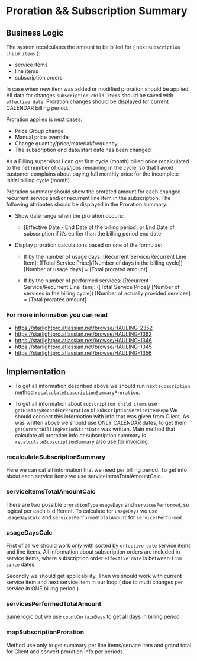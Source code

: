 # Proration && Subscription Summary

## Business Logic

The system recalculates the amount to be billed for ( next `subscription child items` ):

- service items
- line items
- subscription orders

In case when new item was added or modified proration should be applied. All data for changes `subscription child items` should be saved with `effective date`. Proration changes should be displayed for current CALENDAR billing period.

Proration applies is next cases:

- Price Group change
- Manual price override
- Change quantity/price/material/frequency
- The subscription end date/start date has been changed

As a Billing supervisor I can get first cycle (month) billed price recalculated to the net number of days/jobs remaining in the cycle, so that I avoid customer complains about paying full monthly price for the incomplete initial billing cycle (month)

Proration summary should show the prorated amount for each changed recurrent service and/or recurrent line item in the subscription. The following attributes should be displayed in the Proration summary:

- Show date range when the proration occurs:

  - [Effective Date - End Date of the billing period] or End Date of subscription if it’s earlier than the billing period end date

- Display proration calculations based on one of the formulae:

  - If by the number of usage days:
    [Recurrent Service/Recurrent Line Item]: ([Total Service Price]/[Number of days in the billing cycle]) [Number of usage days] = [Total prorated amount]

  - If by the number of performed services:
    [Recurrent Service/Recurrent Line Item]: ([Total Service Price]/ [Number of services in the billing cycle]) [Number of actually provided services] = [Total prorated amount]

### For more information you can read

- https://starlightpro.atlassian.net/browse/HAULING-2352
- https://starlightpro.atlassian.net/browse/HAULING-1362
- https://starlightpro.atlassian.net/browse/HAULING-1346
- https://starlightpro.atlassian.net/browse/HAULING-1345
- https://starlightpro.atlassian.net/browse/HAULING-1356

## Implementation

- To get all information described above we should run next `subscription` method `recalculateSubscriptionSummaryProration`.

- To get all information about `subscription child items` use `getHistoryRecordForProration` of `SubscriptionServiceItemRepo`
  We should connect this information with info that was given from Client.
  As was written above we should use ONLY CALENDAR dates, to get them `getСurrentBillingPeriodStartDate` was written.
  Main method that calculate all proration info or subscription summary is `recalculateSubscriptionSummary` also use for invoicing.

### recalculateSubscriptionSummary

Here we can cat all information that we need per billing period.
To get info about each service items we use serviceItemsTotalAmountCalc.

### serviceItemsTotalAmountCalc

There are two possible `prorationType` `usageDays` and `servicesPerformed`, so logical per each is different. To calculate for `usageDays` we use `usageDaysCalc` and `servicesPerformedTotalAmount` for `servicesPerformed`.

### usageDaysCalc

First of all we should work only with sorted by `effective date` service items and line items. All information about subscription orders are included in service items, where subscription order `effective date` is between `from` `since` dates.

Secondly we should get applicability.
Then we should work with current service item and next service item in our loop ( due to multi changes per service in ONE billing period )

### servicesPerformedTotalAmount

Same logic but we use `countCertainDays` to get all days in billing period

### mapSubscriptionProration

Method use only to get summary per line items/service item and grand total for Client and convert proration info per periods.

